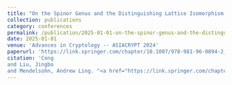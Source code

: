 ```yaml
---
title: "On the Spinor Genus and the Distinguishing Lattice Isomorphism Problem"
collection: publications
category: conferences
permalink: /publication/2025-01-01-on-the-spinor-genus-and-the-distinguishing-lattice-isomorphism-problem
date: 2025-01-01
venue: 'Advances in Cryptology -- ASIACRYPT 2024'
paperurl: 'https://link.springer.com/chapter/10.1007/978-981-96-0894-2_11'
citation: 'Cong
and Liu, Jingbo
and Mendelsohn, Andrew Ling. "<a href="https://link.springer.com/chapter/10.1007/978-981-96-0894-2_11">On the Spinor Genus and the Distinguishing Lattice Isomorphism Problem</a>", <i>Advances in Cryptology -- ASIACRYPT 2024</i>, pp. 329--358, Jan. 2025.'
---
```

